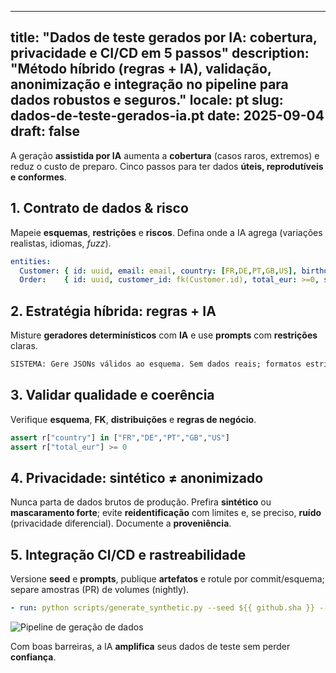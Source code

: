 
---
title: "Dados de teste gerados por IA: cobertura, privacidade e CI/CD em 5 passos"
description: "Método híbrido (regras + IA), validação, anonimização e integração no pipeline para dados robustos e seguros."
locale: pt
slug: dados-de-teste-gerados-ia.pt
date: 2025-09-04
draft: false
---

A geração **assistida por IA** aumenta a **cobertura** (casos raros, extremos) e reduz o custo de
preparo. Cinco passos para ter dados **úteis, reprodutíveis e conformes**.

## 1. Contrato de dados & risco

Mapeie **esquemas**, **restrições** e **riscos**. Defina onde a IA agrega (variações realistas,
idiomas, *fuzz*).

```yaml
entities:
  Customer: { id: uuid, email: email, country: [FR,DE,PT,GB,US], birthdate: 1950–2007 }
  Order:    { id: uuid, customer_id: fk(Customer.id), total_eur: >=0, status: [PAID,PENDING,FAILED,REFUNDED] }
```

## 2. Estratégia híbrida: regras + IA

Misture **geradores determinísticos** com **IA** e use **prompts** com **restrições** claras.

```txt
SISTEMA: Gere JSONs válidos ao esquema. Sem dados reais; formatos estritos; idioma=pt.
```

## 3. Validar qualidade e coerência

Verifique **esquema**, **FK**, **distribuições** e **regras de negócio**.

```python
assert r["country"] in ["FR","DE","PT","GB","US"]
assert r["total_eur"] >= 0
```

## 4. Privacidade: sintético ≠ anonimizado

Nunca parta de dados brutos de produção. Prefira **sintético** ou **mascaramento forte**; evite
**reidentificação** com limites e, se preciso, **ruído** (privacidade diferencial). Documente a
**proveniência**.

## 5. Integração CI/CD e rastreabilidade

Versione **seed** e **prompts**, publique **artefatos** e rotule por commit/esquema; separe amostras
(PR) de volumes (nightly).

```yaml
- run: python scripts/generate_synthetic.py --seed ${{ github.sha }} --n 1000 -o artifacts/data.jsonl
```

![Pipeline de geração de dados](/images/placeholder_light_gray_block.png)

Com boas barreiras, a IA **amplifica** seus dados de teste sem perder **confiança**.
